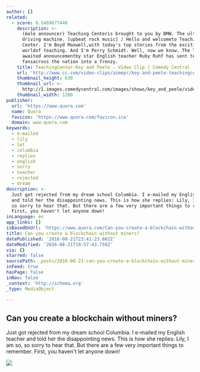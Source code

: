 ```yaml
---
author: []
related:
  - score: 0.5469677448
    description: >-
      (male announcer) Teaching Centeris brought to you by BMW. The ultimate
      driving machine. [upbeat rock music] ♪ Hello and welcometo Teaching
      Center. I'm Boyd Maxwell,with today's top stories from the exciting
      worldof teaching. And I'm Perry Schmidt. Well, now we know. The long
      awaited announcementby star English teacher Ruby Ruhf has sent teaching
      fansacross the nation into a frenzy.
    title: TeachingCenter-Key and Peele - Video Clip | Comedy Central
    url: 'http://www.cc.com/video-clips/aimepr/key-and-peele-teachingcenter'
    thumbnail_height: 630
    thumbnail_url: >-
      http://1.images.comedycentral.com/images/shows/key_and_peele/video/season_4B/kp_415_teachingcenter.jpg?width=1200&height=630&crop=true
    thumbnail_width: 1200
publisher:
  url: 'https://www.quora.com'
  name: Quora
  favicon: 'https://www.quora.com/favicon.ico'
  domain: www.quora.com
keywords:
  - e-mailed
  - lily
  - let
  - columbia
  - replies
  - english
  - sorry
  - teacher
  - rejected
  - dream
description: >-
  Just got rejected from my dream school Columbia. I e-mailed my English teacher
  and told her the disappointing news. This is how she replies: Lily, I am so,
  so sorry to hear that. But there are a few very important things to remember.
  First, you haven't let anyone down!
inLanguage: en
app_links: []
isBasedOnUrl: 'https://www.quora.com/Can-you-create-a-blockchain-without-miners'
title: Can you create a blockchain without miners?
datePublished: '2016-08-21T23:41:23.662Z'
dateModified: '2016-08-21T19:57:43.750Z'
via: {}
starred: false
sourcePath: _posts/2016-08-21-can-you-create-a-blockchain-without-miners.md
inFeed: true
hasPage: false
inNav: false
_context: 'http://schema.org'
_type: MediaObject

---
```

<article style=""><h1>Can you create a blockchain without miners?</h1><p>Just got rejected from my dream school Columbia. I e-mailed my English teacher and told her the disappointing news. This is how she replies: Lily, I am so, so sorry to hear that. But there are a few very important things to remember. First, you haven't let anyone down!</p><img src="https://qph.ec.quoracdn.net/main-thumb-t-474217-200-zwcxhtgvljaxgmzkvklgejzxtnlxqjxc.jpeg" /></article>